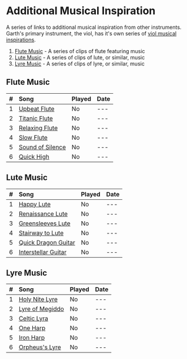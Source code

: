 # Additional Musical Inspiration

A series of links to additional musical inspiration from other instruments. Garth's primary instrument, the viol, has it's own series of [viol musical inspirations](https://github.com/prezschaefer/garth_warmwater/blob/master/viol_music.md).

1. [Flute Music](#flute-music) - A series of clips of flute featuring music
2. [Lute Music](#lute-music) - A series of clips of lute, or similar, music
3. [Lyre Music](#lyre-music) - A series of clips of lyre, or similar, music


## Flute Music

| # | Song | Played | Date |
| - |:---- | ------ | ---- |
| 1 | [Upbeat Flute](https://youtu.be/be1jJCH32OU?t=4) | No | --- |
| 2 | [Titanic Flute](https://youtu.be/9i2dbxC5GHs?t=133) | No | --- |
| 3 | [Relaxing Flute](https://youtu.be/xFECNsk5Fo0?t=31) | No | --- |
| 4 | [Slow Flute](https://youtu.be/xFECNsk5Fo0?t=4744) | No | --- |
| 5 | [Sound of Silence](https://youtu.be/y2fiKuDyspo?t=26) | No | --- |
| 6 | [Quick High](https://youtu.be/Sz40f_geQRo?t=17) | No | --- |


## Lute Music

| # | Song | Played | Date |
| - |:---- | ------ | ---- |
| 1 | [Happy Lute](https://www.youtube.com/watch?v=EsWubEZXE6w) | No | --- |
| 2 | [Renaissance Lute](https://youtu.be/bq126uwwOBo) | No | --- |
| 3 | [Greensleeves Lute](https://youtu.be/7goe9JYZJS8) | No | --- |
| 4 | [Stairway to Lute](https://youtu.be/BinS7y6TYy4) | No | --- |
| 5 | [Quick Dragon Guitar](https://youtu.be/7gphiFVVtUI?t=56) | No | --- |
| 6 | [Interstellar Guitar](https://youtu.be/IuEEEwgdAZs?t=10) | No | --- |


## Lyre Music

| # | Song | Played | Date |
| - |:---- | ------ | ---- |
| 1 | [Holy Nite Lyre](https://youtu.be/zX9kPR29Riw?t=40)  | No | --- |
| 2 | [Lyre of Megiddo](https://youtu.be/27opcKxcg1c?t=50) | No | --- |
| 3 | [Celtic Lyra](https://youtu.be/TOnosezkxsw?t=28) | No | --- |
| 4 | [One Harp](https://youtu.be/JhOhGhq0e54?t=36) | No | --- |
| 5 | [Iron Harp](https://youtu.be/3UV-2E8kEqg?t=36) | No | --- |
| 6 | [Orpheus's Lyre](https://youtu.be/jP-ctPO_-ck?t=23) | No | --- |
